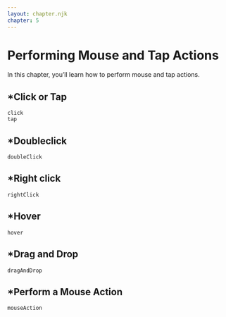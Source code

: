 ```yaml
---
layout: chapter.njk
chapter: 5
---
```


Performing Mouse and Tap Actions
================================

In this chapter, you’ll learn how to perform mouse and tap actions.

\*Click or Tap
--------------

    click
    tap

\*Doubleclick
-------------

    doubleClick

\*Right click
-------------

    rightClick

\*Hover
-------

    hover

\*Drag and Drop
---------------

    dragAndDrop

\*Perform a Mouse Action
------------------------

    mouseAction
